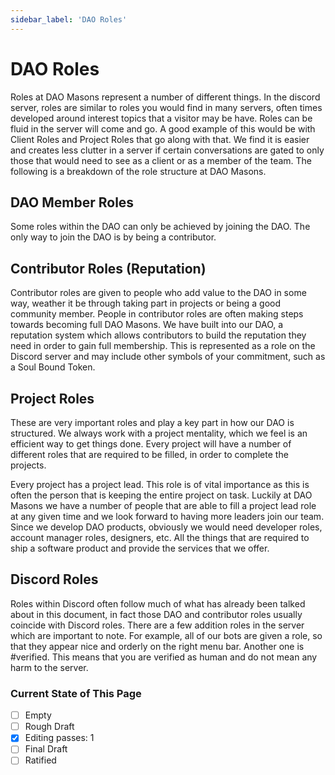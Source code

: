 ```yaml
---
sidebar_label: 'DAO Roles'
---
```


# DAO Roles

Roles at DAO Masons represent a number of different things. In the discord server, roles are similar to roles you would find in many servers, often times developed around interest topics that a visitor may be have. Roles can be fluid in the server will come and go. A good example of this would be with Client Roles and Project Roles that go along with that. We find it is easier and creates less clutter in a server if certain conversations are gated to only those that would need to see as a client or as a member of the team. The following is a breakdown of the role structure at DAO Masons.

## DAO Member Roles

Some roles within the DAO can only be achieved by joining the DAO. The only way to join the DAO is by being a contributor.

## Contributor Roles (Reputation)

Contributor roles are given to people who add value to the DAO in some way, weather it be through taking part in projects or being a good community member. People in contributor roles are often making steps towards becoming full DAO Masons. We have built into our DAO, a reputation system which allows contributors to build the reputation they need in order to gain full membership. This is represented as a role on the Discord server and may include other symbols of your commitment, such as a Soul Bound Token.

## Project Roles

These are very important roles and play a key part in how our DAO is structured. We always work with a project mentality, which we feel is an efficient way to get things done. Every project will have a number of different roles that are required to be filled, in order to complete the projects.

Every project has a project lead. This role is of vital importance as this is often the person that is keeping the entire project on task. Luckily at DAO Masons we have a number of people that are able to fill a project lead role at any given time and we look forward to having more leaders join our team.
Since we develop DAO products, obviously we would need developer roles, account manager roles, designers, etc. All the things that are required to ship a software product and provide the services that we offer.

## Discord Roles

Roles within Discord often follow much of what has already been talked about in this document, in fact those DAO and contributor roles usually coincide with Discord roles. There are a few addition roles in the server which are important to note. For example, all of our bots are given a role, so that they appear nice and orderly on the right menu bar. Another one is #verified. This means that you are verified as human and do not mean any harm to the server.

### Current State of This Page

- [ ] Empty
- [ ] Rough Draft
- [x] Editing passes: 1
- [ ] Final Draft
- [ ] Ratified
